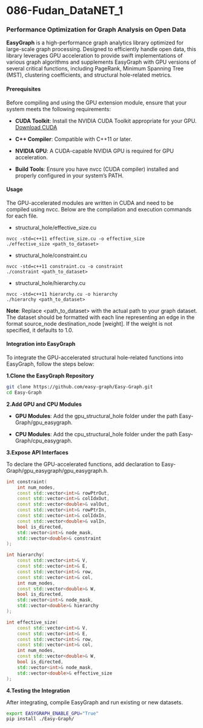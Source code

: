 # 086-Fudan_DataNET_1

### Performance Optimization for Graph Analysis on Open Data

**EasyGraph** is a high-performance graph analytics library optimized for large-scale graph processing. Designed to efficiently handle open data, this library leverages GPU acceleration to provide swift implementations of various graph algorithms and supplements EasyGraph with GPU versions of several critical functions, including PageRank, Minimum Spanning Tree (MST), clustering coefficients, and structural hole-related metrics.

#### Prerequisites

Before compiling and using the GPU extension module, ensure that your system meets the following requirements:

- **CUDA Toolkit**: Install the NVIDIA CUDA Toolkit appropriate for your GPU. [Download CUDA](https://developer.nvidia.com/cuda-downloads)

- **C++ Compiler**: Compatible with C++11 or later.

- **NVIDIA GPU**: A CUDA-capable NVIDIA GPU is required for GPU acceleration.

- **Build Tools**: Ensure you have nvcc (CUDA compiler) installed and properly configured in your system’s PATH.

#### Usage

The GPU-accelerated modules are written in CUDA and need to be compiled using nvcc. Below are the compilation and execution commands for each file.

- structural_hole/effective_size.cu

```shell
nvcc -std=c++11 effective_size.cu -o effective_size
./effective_size <path_to_dataset>
```

- structural_hole/constraint.cu

```shell
nvcc -std=c++11 constraint.cu -o constraint
./constraint <path_to_dataset>
```

- structural_hole/hierarchy.cu

```shell
nvcc -std=c++11 hierarchy.cu -o hierarchy
./hierarchy <path_to_dataset>
```

**Note**: Replace <path_to_dataset> with the actual path to your graph dataset. The dataset should be formatted with each line representing an edge in the format source_node destination_node [weight]. If the weight is not specified, it defaults to 1.0.

#### Integration into EasyGraph

To integrate the GPU-accelerated structural hole-related functions into EasyGraph, follow the steps below:

**1.Clone the EasyGraph Repository**

```bash
git clone https://github.com/easy-graph/Easy-Graph.git
cd Easy-Graph
```

**2.Add GPU and CPU Modules**

- **GPU Modules**: Add the gpu_structural_hole folder under the path Easy-Graph/gpu_easygraph.

- **CPU Modules**: Add the cpu_structural_hole folder under the path Easy-Graph/cpu_easygraph.

**3.Expose API Interfaces**

To declare the GPU-accelerated functions, add declaration to Easy-Graph/gpu_easygraph/gpu_easygraph.h.

```cpp
int constraint(
    int num_nodes,
    const std::vector<int>& rowPtrOut,
    const std::vector<int>& colIdxOut,
    const std::vector<double>& valOut,
    const std::vector<int>& rowPtrIn,
    const std::vector<int>& colIdxIn,
    const std::vector<double>& valIn,
    bool is_directed,
    std::vector<int>& node_mask,
    std::vector<double>& constraint
);

int hierarchy(
    const std::vector<int>& V,
    const std::vector<int>& E,
    const std::vector<int>& row,
    const std::vector<int>& col,
    int num_nodes,
    const std::vector<double>& W,
    bool is_directed,
    std::vector<int>& node_mask, 
    std::vector<double>& hierarchy
);

int effective_size(
    const std::vector<int>& V,
    const std::vector<int>& E,
    const std::vector<int>& row,
    const std::vector<int>& col,
    int num_nodes,
    const std::vector<double>& W,
    bool is_directed,
    std::vector<int>& node_mask, 
    std::vector<double>& effective_size
);
```

 **4.Testing the Integration**

After integrating, compile EasyGraph and run existing or new datasets.

```bash
export EASYGRAPH_ENABLE_GPU="True"
pip install ./Easy-Graph/
```
